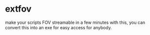 # extfov
make your scripts FOV streamable in a few minutes with this, you can convert this into an exe for easy access for anybody.
